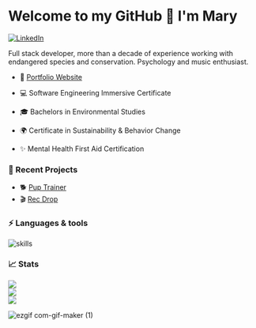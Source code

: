 <h1>Welcome to my GitHub 👋 I'm Mary</h1>

[![LinkedIn](https://img.shields.io/badge/linkedin-%230077B5.svg?style=for-the-badge&logo=linkedin&logoColor=white)](https://www.linkedin.com/in/marylueder/)

Full stack developer, more than a decade of experience working with endangered species and conservation. Psychology and music enthusiast.

- 💜 [Portfolio Website](https://mary-lueder-portfolio.netlify.app/)

- 💻 Software Engineering Immersive Certificate
- 🎓 Bachelors in Environmental Studies
- 🌍 Certificate in Sustainability & Behavior Change
- ✨ Mental Health First Aid Certification


### 🌙 Recent Projects
- 🐕 [Pup Trainer](https://pup-trainer.netlify.app/)
- 🎬 [Rec Drop](https://rec-drop.netlify.app/)

### ⚡ Languages & tools 
![skills](https://skillicons.dev/icons?i=react,typescript,postgres,mongodb,nodejs,express,vite,html,css,js,git&theme=dark)

### 📈 Stats

![](https://github-readme-stats.vercel.app/api?username=mjlueder&theme=dark&hide_border=true&include_all_commits=true&count_private=true)<br/>
![](https://github-readme-streak-stats.herokuapp.com/?user=mjlueder&theme=dark&hide_border=true)<br/>
![](https://github-readme-stats.vercel.app/api/top-langs/?username=mjlueder&theme=dark&hide_border=true&include_all_commits=true&count_private=true&layout=compact)<br>

![ezgif com-gif-maker (1)](https://user-images.githubusercontent.com/118684310/224094786-77217924-15e7-4b69-a88e-2114cef37634.gif)

<!--
**mjlueder/mjlueder** is a ✨ _special_ ✨ repository because its `README.md` (this file) appears on your GitHub profile.

Here are some ideas to get you started:

- 🔭 I’m currently working on ...
- 🌱 I’m currently learning ...
- 👯 I’m looking to collaborate on ...
- 🤔 I’m looking for help with ...
- 💬 Ask me about ...
- 📫 How to reach me: ...
- 😄 Pronouns: ...
- ⚡ Fun fact: ...
-->

